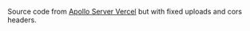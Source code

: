 Source code from [Apollo Server Vercel](https://github.com/saeris/apollo-server-vercel) but with fixed uploads and cors headers.
